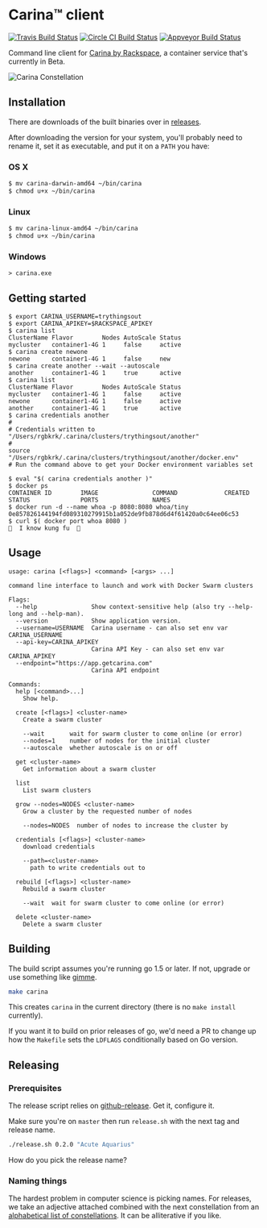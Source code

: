 # Carina™ client

[![Travis Build Status](https://travis-ci.org/getcarina/carina.svg)](https://travis-ci.org/getcarina/carina)
[![Circle CI Build Status](https://circleci.com/gh/getcarina/carina.svg?style=svg)](https://circleci.com/gh/getcarina/carina)
[![Appveyor Build Status](https://ci.appveyor.com/api/projects/status/8qjckvi0cvfgf1qr?svg=true)](https://ci.appveyor.com/project/rgbkrk/carina)

Command line client for [Carina by Rackspace](https://getcarina.com), a container service that's currently in Beta.

![Carina Constellation](https://cloud.githubusercontent.com/assets/836375/10503963/e5bcca8c-72c0-11e5-8e14-2c1697297d7e.png)

## Installation

There are downloads of the built binaries over in [releases](https://github.com/getcarina/carina/releases).

After downloading the version for your system, you'll probably need to rename it,
set it as executable, and put it on a `PATH` you have:

### OS X

```bash
$ mv carina-darwin-amd64 ~/bin/carina
$ chmod u+x ~/bin/carina
```

### Linux

```bash
$ mv carina-linux-amd64 ~/bin/carina
$ chmod u+x ~/bin/carina
```

### Windows

```
> carina.exe
```

## Getting started

```
$ export CARINA_USERNAME=trythingsout
$ export CARINA_APIKEY=$RACKSPACE_APIKEY
$ carina list
ClusterName Flavor        Nodes AutoScale Status
mycluster   container1-4G 1     false     active
$ carina create newone
newone      container1-4G 1     false     new
$ carina create another --wait --autoscale
another     container1-4G 1     true      active
$ carina list
ClusterName Flavor        Nodes AutoScale Status
mycluster   container1-4G 1     false     active
newone      container1-4G 1     false     active
another     container1-4G 1     true      active
$ carina credentials another
#
# Credentials written to "/Users/rgbkrk/.carina/clusters/trythingsout/another"
#
source "/Users/rgbkrk/.carina/clusters/trythingsout/another/docker.env"
# Run the command above to get your Docker environment variables set

$ eval "$( carina credentials another )"
$ docker ps
CONTAINER ID        IMAGE               COMMAND             CREATED             STATUS              PORTS               NAMES
$ docker run -d --name whoa -p 8080:8080 whoa/tiny
0e857826144194fd089310279915b1a052de9fb878d6d4f61420a0c64ee06c53
$ curl $( docker port whoa 8080 )
👊  I know kung fu  👊
```


## Usage

```
usage: carina [<flags>] <command> [<args> ...]

command line interface to launch and work with Docker Swarm clusters

Flags:
  --help               Show context-sensitive help (also try --help-long and --help-man).
  --version            Show application version.
  --username=USERNAME  Carina username - can also set env var CARINA_USERNAME
  --api-key=CARINA_APIKEY
                       Carina API Key - can also set env var CARINA_APIKEY
  --endpoint="https://app.getcarina.com"
                       Carina API endpoint

Commands:
  help [<command>...]
    Show help.

  create [<flags>] <cluster-name>
    Create a swarm cluster

    --wait       wait for swarm cluster to come online (or error)
    --nodes=1    number of nodes for the initial cluster
    --autoscale  whether autoscale is on or off

  get <cluster-name>
    Get information about a swarm cluster

  list
    List swarm clusters

  grow --nodes=NODES <cluster-name>
    Grow a cluster by the requested number of nodes

    --nodes=NODES  number of nodes to increase the cluster by

  credentials [<flags>] <cluster-name>
    download credentials

    --path=<cluster-name>
      path to write credentials out to

  rebuild [<flags>] <cluster-name>
    Rebuild a swarm cluster

    --wait  wait for swarm cluster to come online (or error)

  delete <cluster-name>
    Delete a swarm cluster
```

## Building

The build script assumes you're running go 1.5 or later. If not, upgrade or use
something like [gimme](https://github.com/travis-ci/gimme).

```bash
make carina
```

This creates `carina` in the current directory (there is no `make install` currently).

If you want it to build on prior releases of go, we'd need a PR to change up how
the `Makefile` sets the `LDFLAGS` conditionally based on Go version.

## Releasing

### Prerequisites

The release script relies on [github-release](https://github.com/aktau/github-release). Get it, configure it.

Make sure you're on `master` then run `release.sh` with the next tag and release name.

```bash
./release.sh 0.2.0 "Acute Aquarius"
```

How do you pick the release name?

### Naming things

The hardest problem in computer science is picking names. For releases, we take
an adjective attached combined with the next constellation from an
[alphabetical list of constellations](http://www.astro.wisc.edu/~dolan/constellations/constellation_list.html).
It can be alliterative if you like.
